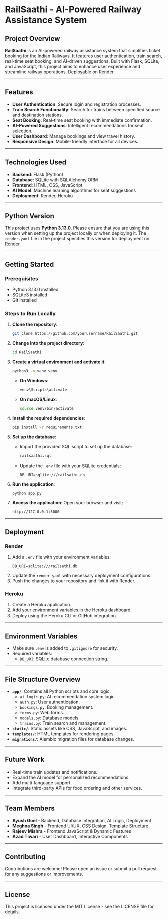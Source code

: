 # RailSaathi - AI-Powered Railway Assistance System

## Project Overview

**RailSaathi** is an AI-powered railway assistance system that simplifies ticket booking for the Indian Railways. It features user authentication, train search, real-time seat booking, and AI-driven suggestions. Built with Flask, SQLite, and JavaScript, this project aims to enhance user experience and streamline railway operations. Deployable on Render.

---

## Features

- **User Authentication**: Secure login and registration processes.
- **Train Search Functionality**: Search for trains between specified source and destination stations.
- **Seat Booking**: Real-time seat booking with immediate confirmation.
- **AI-Powered Suggestions**: Intelligent recommendations for seat selection.
- **User Dashboard**: Manage bookings and view travel history.
- **Responsive Design**: Mobile-friendly interface for all devices.

---

## Technologies Used

- **Backend**: Flask (Python)
- **Database**: SQLite with SQLAlchemy ORM
- **Frontend**: HTML, CSS, JavaScript
- **AI Model**: Machine learning algorithms for seat suggestions
- **Deployment**: Render, Heroku

---

## Python Version

This project uses **Python 3.13.0**. Please ensure that you are using this version when setting up the project locally or when deploying it. The `render.yaml` file in the project specifies this version for deployment on Render.

---

## Getting Started

### Prerequisites

- Python 3.13.0 installed
- SQLite3 installed
- Git installed

### Steps to Run Locally

1. **Clone the repository**:
   ```bash
   git clone https://github.com/yourusername/RailSaathi.git
   ```

2. **Change into the project directory**:
   ```bash
   cd RailSaathi
   ```

3. **Create a virtual environment and activate it**:
   ```bash
   python3 -m venv venv
   ```
   - **On Windows**:
     ```bash
     venv\Scripts\activate
     ```
   - **On macOS/Linux**:
     ```bash
     source venv/bin/activate
     ```

4. **Install the required dependencies**:
   ```bash
   pip install -r requirements.txt
   ```

5. **Set up the database**:
   - Import the provided SQL script to set up the database:
     ```sql
     railsaathi.sql
     ```
   - Update the `.env` file with your SQLite credentials:
     ```plaintext
     DB_URI=sqlite:///railsathi.db
     ```

6. **Run the application**:
   ```bash
   python app.py
   ```

7. **Access the application**:
   Open your browser and visit:
   ```plaintext
   http://127.0.0.1:5000
   ```

---

## Deployment

### Render

1. Add a `.env` file with your environment variables:
   ```plaintext
   DB_URI=sqlite:///railsathi.db
   ```
2. Update the `render.yaml` with necessary deployment configurations.
3. Push the changes to your repository and link it with Render.

### Heroku

1. Create a Heroku application.
2. Add your environment variables in the Heroku dashboard.
3. Deploy using the Heroku CLI or GitHub integration.

---

## Environment Variables

- Make sure `.env` is added to `.gitignore` for security.
- Required variables:
  - `DB_URI`: SQLite database connection string.

---

## File Structure Overview

- **`app/`**: Contains all Python scripts and core logic.
  - `ai_logic.py`: AI recommendation system logic.
  - `auth.py`: User authentication.
  - `bookings.py`: Booking management.
  - `forms.py`: Web forms.
  - `models.py`: Database models.
  - `trains.py`: Train search and management.
- **`static/`**: Static assets like CSS, JavaScript, and images.
- **`templates/`**: HTML templates for rendering pages.
- **`migrations/`**: Alembic migration files for database changes.

---

## Future Work

- Real-time train updates and notifications.
- Expand the AI model for personalized recommendations.
- Add multi-language support.
- Integrate third-party APIs for food ordering and other services.

---

## Team Members

- **Ayush Goel** - Backend, Database Integration, AI Logic, Deployment
- **Meghna Singh** - Frontend UI/UX, CSS Design, Template Structure
- **Rajeev Mishra** - Frontend JavaScript & Dynamic Features
- **Azad Tiwari** - User Dashboard, Interactive Components

---

## Contributing

Contributions are welcome! Please open an issue or submit a pull request for any suggestions or improvements.

---

## License

This project is licensed under the MIT License - see the LICENSE file for details.